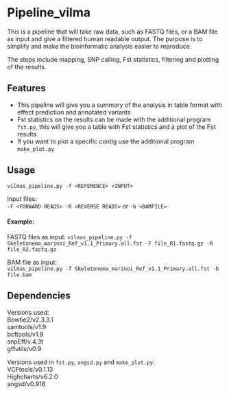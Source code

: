 # Pipeline_vilma

This is a pipeline that will take raw data, such as FASTQ files, or a BAM file as input and give a filtered human readable output. The purpose is to simplify and make the bioinformatic analysis easier to reproduce.

The steps include mapping, SNP calling, Fst statistics, filtering and plotting of the results.  

## Features  
* This pipeline will give you a summary of the analysis in table format with effect prediction and annotated variants  
* Fst statistics on the results can be made with the additional program `fst.py`, this will give you a table with Fst statistics and a plot of the Fst results
* If you want to plot a specific contig use the additional program `make_plot.py`

## Usage  
`vilmas_pipeline.py -f <REFERENCE> <INPUT>`     

Input files:  
`-F <FORWARD READS> -R <REVERSE READS>` or `-b <BAMFILE>` 
   
#### Example:  
FASTQ files as input:
`vilmas_pipeline.py -f Skeletonema_marinoi_Ref_v1.1_Primary.all.fst -F file_R1.fastq.gz -R file_R2.fastq.gz`  

BAM file as input:   
`vilmas_pipeline.py -f Skeletonema_marinoi_Ref_v1.1_Primary.all.fst -b file.bam`

## Dependencies

Versions used:  
Bowtie2/v2.3.3.1  
samtools/v1.9  
bcftools/v1.9  
snpEff/v.4.3t  
gffutils/v0.9  

Versions used in `fst.py`, `angsd.py` and `make_plot.py`:  
VCFtools/v0.1.13  
Highcharts/v6.2.0  
angsd/v0.918  


